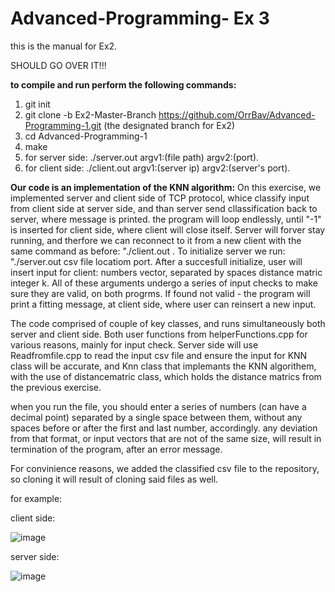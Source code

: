 # Advanced-Programming- Ex 3
this is the manual for Ex2.

SHOULD GO OVER IT!!!

**to compile and run perform the following commands:**
1. git init
2. git clone -b Ex2-Master-Branch https://github.com/OrrBav/Advanced-Programming-1.git (the designated branch for Ex2)
3. cd Advanced-Programming-1
4. make
5. for server side: ./server.out  argv1:(file path) argv2:(port).
6. for client side: ./client.out argv1:(server ip) argv2:(server's port).

**Our code is an implementation of the KNN algorithm:**
On this exercise, we implemented server and client side of TCP protocol, whice classify input from client side at server side, and than server send cllassification
back to server, where message is printed.
the program will loop endlessly, until "-1" is inserted for client side, where client will close itself.
Server will forver stay running, and therfore we can reconnect to it from a new client with the same command as before: "./client.out <ip> <port>.
To initialize server we run: "./server.out csv file locatiom port.
After a succesfull initialize, user will insert input for client: numbers vector, separated by spaces distance matric integer k.
All of these arguments undergo a series of input checks to make sure they are valid, on both progrms.
If found not valid - the program will print a fitting message, at client side, where user can reinsert a new input.

The code comprised of couple of key classes, and runs simultaneously both server and client side. Both user functions from helperFunctions.cpp for various reasons, mainly for input check.
Server side will use  Readfromfile.cpp to read the input csv file and ensure the input for KNN class will be accurate,
and Knn class that implemants the KNN algorithem, with the use of distancematric class, which holds the distance matrics from the previous exercise.


when you run the file, you should enter a series of numbers (can have a decimal point) separated by a single space between them, without any spaces before or after the first and last number, accordingly.
any deviation from that format, or input vectors that are not of the same size, will result in termination of the program, after an error message.

For convinience reasons, we added the classified csv file to the repository, so cloning it will result of cloning said files as well.

for example:

client side:

![image](https://user-images.githubusercontent.com/101596419/210170486-bbf7fc3c-1eb0-4c99-8800-c1cc72be33b0.png)

server side:

![image](https://user-images.githubusercontent.com/101596419/210170406-0116c94f-90bb-4f86-9d43-76124c679b56.png)

